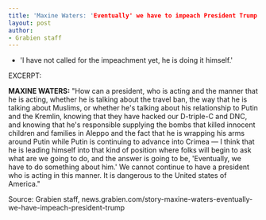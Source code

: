 ```yaml
---
title: 'Maxine Waters: 'Eventually' we have to impeach President Trump'
layout: post
author:
- Grabien staff
---
```


- 'I have not called for the impeachment yet, he is doing it himself.'

EXCERPT:

**MAXINE WATERS:** "How can a president, who is acting and the manner that he is acting, whether he is talking about the travel ban, the way that he is talking about Muslims, or whether he's talking about his relationship to Putin and the Kremlin, knowing that they have hacked our D-triple-C and DNC, and knowing that he's responsible supplying the bombs that killed innocent children and families in Aleppo and the fact that he is wrapping his arms around Putin while Putin is continuing to advance into Crimea — I think that he is leading himself into that kind of position where folks will begin to ask what are we going to do, and the answer is going to be, 'Eventually, we have to do something about him.' We cannot continue to have a president who is acting in this manner. It is dangerous to the United states of America."

Source: Grabien staff, news.grabien.com/story-maxine-waters-eventually-we-have-impeach-president-trump
